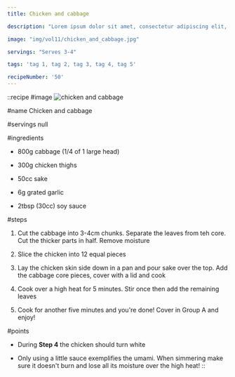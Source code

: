 ```yaml
---
title: Chicken and cabbage

description: "Lorem ipsum dolor sit amet, consectetur adipiscing elit, sed do eiusmod tempor incididunt ut labore et dolore magna aliqua. Tincidunt eget nullam non nisi est sit amet facilisis."

image: "img/vol11/chicken_and_cabbage.jpg"

servings: "Serves 3-4"

tags: 'tag 1, tag 2, tag 3, tag 4, tag 5'

recipeNumber: '50'
---
```


::recipe
#image
![chicken and cabbage](/img/vol11/chicken_and_cabbage.jpg)

#name
Chicken and cabbage

#servings
null

#ingredients
- 800g cabbage (1/4 of 1 large head)
- 300g chicken thighs
- 50cc sake

- 6g grated garlic
- 2tbsp (30cc) soy sauce


#steps
1. Cut the cabbage into 3-4cm chunks. Separate the leaves from teh core. Cut the thicker parts in half. Remove moisture

2. Slice the chicken into 12 equal pieces

3. Lay the chicken skin side down in a pan and pour sake over the top. Add the cabbage core pieces, cover with a lid and cook

4. Cook over a high heat for 5 minutes. Stir once then add the remaining leaves

5. Cook for another five minutes and you're done! Cover in Group A and enjoy!

#points
- During **Step 4** the chicken should turn white

- Only using a little sauce exemplifies the umami. When simmering make sure it doesn't burn and lose all its moisture over the high heat!
::